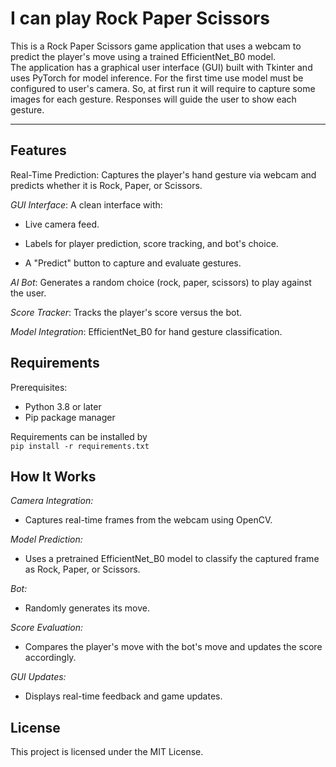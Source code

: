 # I can play Rock Paper Scissors  
This is a Rock Paper Scissors game application that uses a webcam to predict the player's move using a trained EfficientNet_B0 model.  
The application has a graphical user interface (GUI) built with Tkinter and uses PyTorch for model inference. For the first time use model must be configured to user's camera. So, at first run it will require to capture some images for each gesture. Responses will guide the user to show each gesture.     
***
## Features

Real-Time Prediction: Captures the player's hand gesture via webcam and predicts whether it is Rock, Paper, or Scissors.

*GUI Interface*: A clean  interface with:

* Live camera feed.  

* Labels for player prediction, score tracking, and bot's choice.  

* A "Predict" button to capture and evaluate gestures.  

*AI Bot*: Generates a random choice (rock, paper, scissors) to play against the user.  

*Score Tracker*: Tracks the player's score versus the bot.  

*Model Integration*: EfficientNet_B0 for hand gesture classification.  

## Requirements  
Prerequisites:  
* Python 3.8 or later  
* Pip package manager  

Requirements can be installed by   
`pip install -r requirements.txt`  

## How It Works

*Camera Integration:*

* Captures real-time frames from the webcam using OpenCV.

*Model Prediction:*

* Uses a pretrained EfficientNet_B0 model to classify the captured frame as Rock, Paper, or Scissors.

*Bot:*

* Randomly generates its move.

*Score Evaluation:*

* Compares the player's move with the bot's move and updates the score accordingly.

*GUI Updates:*

* Displays real-time feedback and game updates.

## License

This project is licensed under the MIT License.
